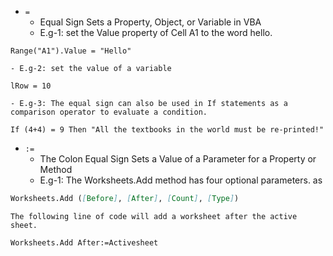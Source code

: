 * `=` 
	- Equal Sign Sets a Property, Object, or Variable in VBA
	- E.g-1: set the Value property of Cell A1 to the word hello.
```vbs
Range("A1").Value = "Hello"
```
	- E.g-2: set the value of a variable
```vbs
lRow = 10
```
	- E.g-3: The equal sign can also be used in If statements as a comparison operator to evaluate a condition.
```vbs
If (4+4) = 9 Then "All the textbooks in the world must be re-printed!"
```

* `:=` 
	- The Colon Equal Sign Sets a Value of a Parameter for a Property or Method
	- E.g-1: The Worksheets.Add method has four optional parameters. as 
```md
Worksheets.Add ([Before], [After], [Count], [Type])
```
	
	The following line of code will add a worksheet after the active sheet.
```vbs
Worksheets.Add After:=Activesheet
```